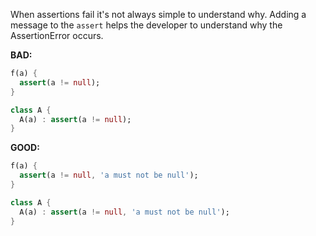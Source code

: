 
When assertions fail it's not always simple to understand why. Adding a message
to the `assert` helps the developer to understand why the AssertionError occurs.

**BAD:**
```dart
f(a) {
  assert(a != null);
}

class A {
  A(a) : assert(a != null);
}
```

**GOOD:**
```dart
f(a) {
  assert(a != null, 'a must not be null');
}

class A {
  A(a) : assert(a != null, 'a must not be null');
}
```

